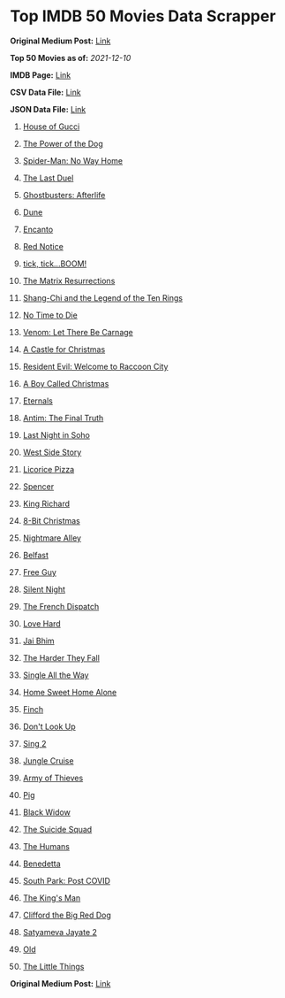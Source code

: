 # Top IMDB 50 Movies Data Scrapper

**Original Medium Post:** [Link](https://medium.com/@nishantsahoo/which-movie-should-i-watch-5c83a3c0f5b1) 

**Top 50 Movies as of:** _2021-12-10_

**IMDB Page:** [Link](http://www.imdb.com/search/title?release_date=2021,2021&title_type=feature)

**CSV Data File:** [Link](/Data/data.csv)

**JSON Data File:** [Link](/Data/data.json)

1. [House of Gucci](https://www.imdb.com/title/tt11214590/?ref_=adv_li_tt)

2. [The Power of the Dog](https://www.imdb.com/title/tt10293406/?ref_=adv_li_tt)

3. [Spider-Man: No Way Home](https://www.imdb.com/title/tt10872600/?ref_=adv_li_tt)

4. [The Last Duel](https://www.imdb.com/title/tt4244994/?ref_=adv_li_tt)

5. [Ghostbusters: Afterlife](https://www.imdb.com/title/tt4513678/?ref_=adv_li_tt)

6. [Dune](https://www.imdb.com/title/tt1160419/?ref_=adv_li_tt)

7. [Encanto](https://www.imdb.com/title/tt2953050/?ref_=adv_li_tt)

8. [Red Notice](https://www.imdb.com/title/tt7991608/?ref_=adv_li_tt)

9. [tick, tick...BOOM!](https://www.imdb.com/title/tt8721424/?ref_=adv_li_tt)

10. [The Matrix Resurrections](https://www.imdb.com/title/tt10838180/?ref_=adv_li_tt)

11. [Shang-Chi and the Legend of the Ten Rings](https://www.imdb.com/title/tt9376612/?ref_=adv_li_tt)

12. [No Time to Die](https://www.imdb.com/title/tt2382320/?ref_=adv_li_tt)

13. [Venom: Let There Be Carnage](https://www.imdb.com/title/tt7097896/?ref_=adv_li_tt)

14. [A Castle for Christmas](https://www.imdb.com/title/tt13070602/?ref_=adv_li_tt)

15. [Resident Evil: Welcome to Raccoon City](https://www.imdb.com/title/tt6920084/?ref_=adv_li_tt)

16. [A Boy Called Christmas](https://www.imdb.com/title/tt10187208/?ref_=adv_li_tt)

17. [Eternals](https://www.imdb.com/title/tt9032400/?ref_=adv_li_tt)

18. [Antim: The Final Truth](https://www.imdb.com/title/tt13491110/?ref_=adv_li_tt)

19. [Last Night in Soho](https://www.imdb.com/title/tt9639470/?ref_=adv_li_tt)

20. [West Side Story](https://www.imdb.com/title/tt3581652/?ref_=adv_li_tt)

21. [Licorice Pizza](https://www.imdb.com/title/tt11271038/?ref_=adv_li_tt)

22. [Spencer](https://www.imdb.com/title/tt12536294/?ref_=adv_li_tt)

23. [King Richard](https://www.imdb.com/title/tt9620288/?ref_=adv_li_tt)

24. [8-Bit Christmas](https://www.imdb.com/title/tt11540284/?ref_=adv_li_tt)

25. [Nightmare Alley](https://www.imdb.com/title/tt7740496/?ref_=adv_li_tt)

26. [Belfast](https://www.imdb.com/title/tt12789558/?ref_=adv_li_tt)

27. [Free Guy](https://www.imdb.com/title/tt6264654/?ref_=adv_li_tt)

28. [Silent Night](https://www.imdb.com/title/tt11628854/?ref_=adv_li_tt)

29. [The French Dispatch](https://www.imdb.com/title/tt8847712/?ref_=adv_li_tt)

30. [Love Hard](https://www.imdb.com/title/tt10752004/?ref_=adv_li_tt)

31. [Jai Bhim](https://www.imdb.com/title/tt15097216/?ref_=adv_li_tt)

32. [The Harder They Fall](https://www.imdb.com/title/tt10696784/?ref_=adv_li_tt)

33. [Single All the Way](https://www.imdb.com/title/tt14315756/?ref_=adv_li_tt)

34. [Home Sweet Home Alone](https://www.imdb.com/title/tt11012066/?ref_=adv_li_tt)

35. [Finch](https://www.imdb.com/title/tt3420504/?ref_=adv_li_tt)

36. [Don't Look Up](https://www.imdb.com/title/tt11286314/?ref_=adv_li_tt)

37. [Sing 2](https://www.imdb.com/title/tt6467266/?ref_=adv_li_tt)

38. [Jungle Cruise](https://www.imdb.com/title/tt0870154/?ref_=adv_li_tt)

39. [Army of Thieves](https://www.imdb.com/title/tt13024674/?ref_=adv_li_tt)

40. [Pig](https://www.imdb.com/title/tt11003218/?ref_=adv_li_tt)

41. [Black Widow](https://www.imdb.com/title/tt3480822/?ref_=adv_li_tt)

42. [The Suicide Squad](https://www.imdb.com/title/tt6334354/?ref_=adv_li_tt)

43. [The Humans](https://www.imdb.com/title/tt10023286/?ref_=adv_li_tt)

44. [Benedetta](https://www.imdb.com/title/tt6823148/?ref_=adv_li_tt)

45. [South Park: Post COVID](https://www.imdb.com/title/tt15005868/?ref_=adv_li_tt)

46. [The King's Man](https://www.imdb.com/title/tt6856242/?ref_=adv_li_tt)

47. [Clifford the Big Red Dog](https://www.imdb.com/title/tt2397461/?ref_=adv_li_tt)

48. [Satyameva Jayate 2](https://www.imdb.com/title/tt10739666/?ref_=adv_li_tt)

49. [Old](https://www.imdb.com/title/tt10954652/?ref_=adv_li_tt)

50. [The Little Things](https://www.imdb.com/title/tt10016180/?ref_=adv_li_tt)

**Original Medium Post:** [Link](https://medium.com/@nishantsahoo/which-movie-should-i-watch-5c83a3c0f5b1) 
